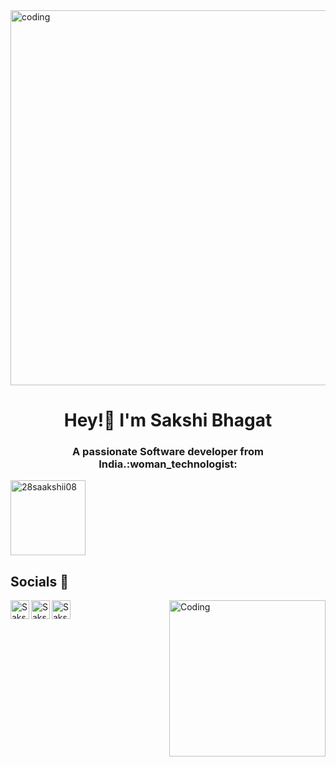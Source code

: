 <img align="center" alt="coding" width="600" src= "https://user-images.githubusercontent.com/74038190/256977180-54fb7eef-b1e8-41dc-be97-57e4180b3b24.gif" />
<h1 align="center"> Hey!👋 I'm Sakshi Bhagat </h1>
<h3 align="center">  A passionate Software developer from India.:woman_technologist: </h3>

<p align="left"> <img width="120" src="https://komarev.com/ghpvc/?username=28saakshii08&label=Profile%20views&color=0e75b6&style=flat" alt="28saakshii08"/> </p>

##  Socials :link:

<a href="https://www.linkedin.com/in/sakshi-bhagat-644866218/">
   <img align="left" alt="Sakshi's Linkdein" width="30px" src="https://raw.githubusercontent.com/rahuldkjain/github-profile-readme-generator/master/src/images/icons/Social/linked-in-alt.svg" />
</a>
<a href="https://twitter.com/saakshiiibhagat">
  <img align="left" alt="Sakshi's Twitter" width="30px" color="blue" src="https://cdn.jsdelivr.net/npm/simple-icons@v3/icons/twitter.svg" />
</a>
<a href="https://https:www.instagram.com/_.saakshii.__/">
  <img align="left" alt="Sakshi's Instagram" width="30px" src="https://cdn.jsdelivr.net/npm/simple-icons@v3/icons/instagram.svg" />
</a> 




<img align="right" alt="Coding" width="250" src= "https://user-images.githubusercontent.com/74038190/236544207-c4f427b3-be04-4cfe-a3d2-2eabb0d2de73.gif" />




